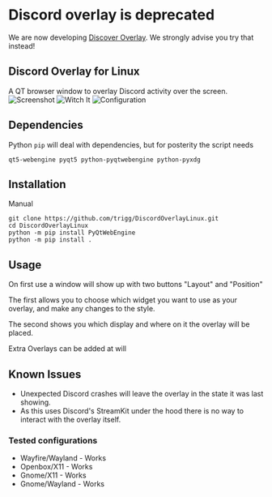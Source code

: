 # Discord overlay is deprecated
We are now developing [Discover Overlay](https://github.com/trigg/Discover). We strongly advise you try that instead!

## Discord Overlay for Linux

A QT browser window to overlay Discord activity over the screen.
![Screenshot](https://user-images.githubusercontent.com/42376598/81101265-274ea100-8f0e-11ea-83dc-1a5476bffe3d.png)
![Witch It](https://user-images.githubusercontent.com/964775/81019917-99b47800-8e5f-11ea-9514-2b3cef24ebbf.png)
![Configuration](https://user-images.githubusercontent.com/535772/82892575-a2243e00-9f47-11ea-8d42-0ec08be39441.png)


## Dependencies

Python `pip` will deal with dependencies, but for posterity the script needs 

`qt5-webengine pyqt5 python-pyqtwebengine python-pyxdg`

## Installation

Manual
```
git clone https://github.com/trigg/DiscordOverlayLinux.git
cd DiscordOverlayLinux
python -m pip install PyQtWebEngine
python -m pip install .
```

## Usage

On first use a window will show up with two buttons "Layout" and "Position"

The first allows you to choose which widget you want to use as your overlay, and make any changes to the style. 

The second shows you which display and where on it the overlay will be placed.

Extra Overlays can be added at will

## Known Issues
- Unexpected Discord crashes will leave the overlay in the state it was last showing.
- As this uses Discord's StreamKit under the hood there is no way to interact with the overlay itself.

### Tested configurations

- Wayfire/Wayland - Works
- Openbox/X11     - Works
- Gnome/X11       - Works
- Gnome/Wayland   - Works
